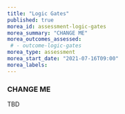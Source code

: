 ```yaml
---
title: "Logic Gates"
published: true
morea_id: assessment-logic-gates
morea_summary: "CHANGE ME"
morea_outcomes_assessed:
 # - outcome-logic-gates
morea_type: assessment
morea_start_date: "2021-07-16T09:00"
morea_labels:
---
```

### CHANGE ME

TBD
